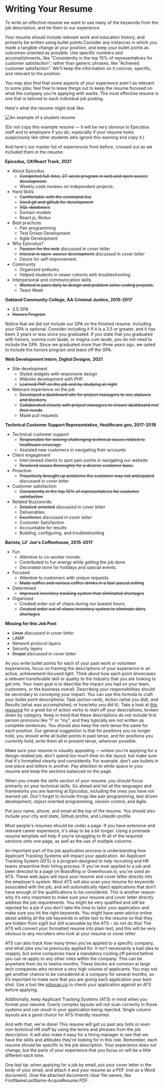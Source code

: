 # Writing Your Resume

To write an effective resume we want to use many of the keywords from the job description, and tie them to our experience. 

Your resume should include  relevant work and education history, and primarily be written using bullet points.Consider any instances in which you made a tangible change at your position, and keep your bullet points as outcomes-oriented as possible. Use specific numbers and accomplishments, like "Consistently in the top 10% of representatives for customer satisfaction", rather than generic phrases, like "Achieved customer satisfaction". We'll keep the information on it concise, specific, and relevant to the position.

You may also find that some aspects of your experience aren't as relevant to some jobs; feel free to leave things out to keep the resume focused on what the company you're applying with wants. The most effective resume is one that is tailored to each individual job posting.

Here's what the resume might look like:

![An example of a student resume](https://www.dropbox.com/scl/fi/l27g4kzgvapz9hfbkjvjw/exampleresume.png?rlkey=1qql57mb1xh9rpq9xnsh4jlhe&raw=1)

(Do not copy this example resume — it will be very obvious to Epicodus staff and to employers if you do, especially if your resume looks suspiciously like other students who ignore this warning and copy it.)

And here's our master list of experiences from before, crossed out as we included them in the resume:

**Epicodus, C#/React Track, 2021**
* About Epicodus
  * ~~Completed full-time, 27-week program in web and open source development.~~
  * Weekly code reviews on independent projects.
* Hard Skills
  * ~~Comfortable with the command line~~
  * ~~Used git and github for development~~
  * ~~SQL databases~~
  * Domain models
  * React.js, Redux
* Best practices
  * Pair programming
  * Test Driven Development
  * Agile Development
* Why Epicodus?
  * ~~Passion for the web~~ *discussed in cover letter*
  * ~~Interest in open-source development~~ *discussed in cover letter*
  * Desire for self-improvement.
* Community
  * Organized potlucks.
  * Helped students in newer cohorts with troubleshooting.
* Interpersonal and communication skills
  * ~~Worked in pairs daily to design and problem solve coding projects.~~
  * Team Week
  
**Oakland Community College, AA Criminal Justice, 2015-2017**
* 3.5 GPA
* ~~Honors Program~~

Notice that we did not include our GPA on the finished resume. Including your GPA is optional. Consider including it if it is a 3.5 or greater, and it has been 3 years or less since you graduated. If you state that you graduated with honors, summa cum laude, or magna cum laude, you do not need to include the GPA. Since we graduated more than three years ago, we opted to include the honors program and leave off the GPA. 

**Web Development Intern, Digital Designs, 2021**
* Site development
  * Styled widgets with responsive design
  * Website development with PHP.
  * ~~Learned PHP on the job and by studying at night~~
* Relevant experience on the job
  * ~~Developed a dashboard site for project managers to see statuses and blockers.~~
  * ~~Collaborated closely with project managers to ensure dashboard met their needs~~
  * Made pull requests
  
**Technical Customer Support Representative, Healthcare.gov, 2017-2019**
* Technical customer support
  * ~~Responsible for solving challenging technical issues related to healthcare coverage~~
  * Assisted new customers in navigating their accounts
* Client engagement
  * Interviewed clients to spot pain points in navigating our website
  * ~~Resolved issues thoroughly for a diverse customer base.~~
* Proactive
  * ~~Proactively brought up problems the customer may not anticipated~~ *discussed in cover letter*
* Customer satisfaction
  * ~~Consistently in the top 10% of representatives for customer satisfaction~~
* Related Buzzwords:
  * ~~Detailed-oriented~~ *discussed in cover letter*
  * Deliverables
  * ~~Excellence~~ *discussed in cover letter*
  * Customer Satisfaction
  * Accountable for results
  * Building, configuring, and troubleshooting
  
**Barista, Lil' Joe's Coffeehouse, 2015-2017**
* Fun
  * Attentive to co-worker morale.
  * Contributed to fun energy while getting the job done
  * Decorated store for holidays and special events.
* Focused
  * Attentive to customers with unique requests
  * ~~Made coffee and various coffee drinks in a fast-paced setting~~
* Determined
  * ~~Improved inventory tracking system that eliminated shortages~~
* Organized
  * Created order out of chaos during our busiest hours.
  * ~~Created order out of chaos inventory system to eliminate dairy shortages~~

**Missing for this Job Post**
  * ~~Linux~~ *discussed in cover letter*
  * LAMP
  * Network protocol layers
  * Security layers
  * ~~Drupal~~ *discussed in cover letter*

As you write bullet points for each of your past work or volunteer experiences, focus on framing the descriptions of your experience in an active, achievement-focused light. Think about how each point showcases a relevant transferable skill or quality to the industry that you are looking to get into. Your main goal is to describe the impact you had on your team, customers, or the business overall. Describing your responsibilities should be secondary to conveying your impact. You can use this formula to craft your bullet point descriptions: Task (action verb), Action (what you did), and Results (what was accomplished, or how/why you did it).  Take a look at [this resource](https://s3.wp.wsu.edu/uploads/sites/1393/2018/01/Action-Verbs-for-Resumes.doc.pdf) for a great list of action verbs to start off your descriptions, broken down by category. Keep in mind that these descriptions do not include first person pronouns like “I” or “my”, and they typically are not written as complete sentences. You should also keep the verb tense the same for each position. Our general suggestion is that for positions you no longer hold, you should write all bullet points in past tense, and for positions you currently hold, write them all in present tense, wherever possible.

Make sure your resume is visually appealing — unless you're applying for a design-related job, don't spend too much time on the layout, but make sure that it's formatted cleanly and consistently. For example, don't use bullets in one place and letters in another. Pay attention to white space in your resume and keep the sections balanced on the page. 

When you create the skills section of your resume, you should focus primarily on your technical skills. Go ahead and list all the languages and frameworks you are learning at Epicodus, including the ones you have not learned yet. Don’t forget to include things like pair programming, test driven development, object oriented programming, version control, and Agile. 

Put your name, phone, and email at the top of the resume. You should also include your city and state, Github profile, and LinkedIn profile.

Most people's resumes should be under a page. If you have extensive and relevant career experience, it's okay to be a bit longer. Using a premade resume template will help if you’re struggling to fit all of the required sections onto one page, as well as the use of multiple columns.

An important part of the job application process is understanding how Applicant Tracking Systems will impact your application. An Applicant Tracking System (ATS) is a program designed to help recruiting and HR teams streamline their hiring process. If you’ve ever applied to a job and been directed to a page on BrassRing or Greenhouse.io, you’ve used an ATS. These web apps will input your resume and cover letter directly into the employer’s system. Most ATS will also scan your resume for keywords associated with the job, and will automatically reject applications that don’t have enough of the qualifications to be considered. This is another reason why it’s very important to make sure your resume and cover letter directly address the job requirements. You might be very qualified and still be rejected for a job if you don’t take the time to tailor your application and make sure you hit the right keywords. You might have seen advice online about adding all the job keywords in white text to the resume so that they are hidden from sight but still scannable by the ATS – do not do this! The ATS will convert your formatted resume into plain text, and this will be very obvious to any recruiters who look at your resume or cover letter. 

ATS can also track how many times you’ve applied to a specific company, and what jobs you’ve previously applied for. It isn’t necessarily a bad idea to reapply, but some companies have a mandatory cooling off period before you can re-apply to any other roles within the company. This can be anywhere from six to twelve months. These blocks are common at large tech companies who receive a very high volume of applicants. You may not get another chance to be considered at a company for several months, so it’s important to make sure that you are giving each application your best shot. Use a tool like [jobscan.co](https://jobscan.co) to check your application against an ATS before applying. 

Additionally, keep Applicant Tracking Systems (ATS) in mind when you format your resume. Overly complex layouts will not scan correctly in those systems and can result in your application being rejected. Single column layouts are a good choice for ATS-friendly resumes. 

And with that, we're done! This resume will get us past any bots or even non-technical HR staff by using the terms and phrases from the job description. It will also make it easy for a hiring manager to see that we have the skills and attitudes they're looking for in this role.  Remember, each resume should be specific to the job description. Your experience does not change, but the parts of your experience that you focus on will be a little different each time. 

One last tip: when applying for a job by email, put your cover letter in the body of your email, and attach it and your resume as a PDF (not as a Word document). Give the attached documents clear file names, like FirstNameLastName-AcquiaResume.PDF. 